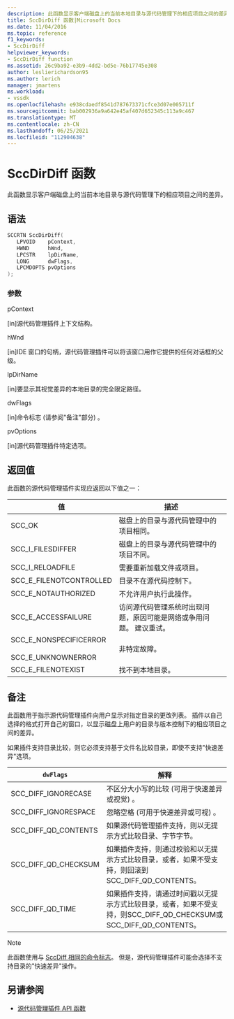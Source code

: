 ```yaml
---
description: 此函数显示客户端磁盘上的当前本地目录与源代码管理下的相应项目之间的差异。
title: SccDirDiff 函数|Microsoft Docs
ms.date: 11/04/2016
ms.topic: reference
f1_keywords:
- SccDirDiff
helpviewer_keywords:
- SccDirDiff function
ms.assetid: 26c9ba92-e3b9-4dd2-bd5e-76b17745e308
author: leslierichardson95
ms.author: lerich
manager: jmartens
ms.workload:
- vssdk
ms.openlocfilehash: e938cdaedf8541d787673371cfce3d07e005711f
ms.sourcegitcommit: bab002936a9a642e45af407d652345c113a9c467
ms.translationtype: MT
ms.contentlocale: zh-CN
ms.lasthandoff: 06/25/2021
ms.locfileid: "112904638"
---
```

# <a name="sccdirdiff-function"></a>SccDirDiff 函数
此函数显示客户端磁盘上的当前本地目录与源代码管理下的相应项目之间的差异。

## <a name="syntax"></a>语法

```cpp
SCCRTN SccDirDiff(
   LPVOID    pContext,
   HWND      hWnd,
   LPCSTR    lpDirName,
   LONG      dwFlags,
   LPCMDOPTS pvOptions
);
```

### <a name="parameters"></a>参数
 pContext

[in]源代码管理插件上下文结构。

 hWnd

[in]IDE 窗口的句柄，源代码管理插件可以将该窗口用作它提供的任何对话框的父级。

 lpDirName

[in]要显示其视觉差异的本地目录的完全限定路径。

 dwFlags 

[in]命令标志 (请参阅"备注"部分) 。

 pvOptions

[in]源代码管理插件特定选项。

## <a name="return-value"></a>返回值
 此函数的源代码管理插件实现应返回以下值之一：

|值|描述|
|-----------|-----------------|
|SCC_OK|磁盘上的目录与源代码管理中的项目相同。|
|SCC_I_FILESDIFFER|磁盘上的目录与源代码管理中的项目不同。|
|SCC_I_RELOADFILE|需要重新加载文件或项目。|
|SCC_E_FILENOTCONTROLLED|目录不在源代码控制下。|
|SCC_E_NOTAUTHORIZED|不允许用户执行此操作。|
|SCC_E_ACCESSFAILURE|访问源代码管理系统时出现问题，原因可能是网络或争用问题。 建议重试。|
|SCC_E_NONSPECIFICERROR<br /><br /> SCC_E_UNKNOWNERROR|非特定故障。|
|SCC_E_FILENOTEXIST|找不到本地目录。|

## <a name="remarks"></a>备注
 此函数用于指示源代码管理插件向用户显示对指定目录的更改列表。 插件以自己选择的格式打开自己的窗口，以显示磁盘上用户的目录与版本控制下的相应项目之间的差异。

 如果插件支持目录比较，则它必须支持基于文件名比较目录，即使不支持"快速差异"选项。

|`dwFlags`|解释|
|---------------|--------------------|
|SCC_DIFF_IGNORECASE|不区分大小写的比较 (可用于快速差异或视觉) 。|
|SCC_DIFF_IGNORESPACE|忽略空格 (可用于快速差异或可视) 。|
|SCC_DIFF_QD_CONTENTS|如果源代码管理插件支持，则以无提示方式比较目录、字节字节。|
|SCC_DIFF_QD_CHECKSUM|如果插件支持，则通过校验和以无提示方式比较目录，或者，如果不受支持，则回滚到SCC_DIFF_QD_CONTENTS。|
|SCC_DIFF_QD_TIME|如果插件支持，请通过时间戳以无提示方式比较目录，或者，如果不受支持，则SCC_DIFF_QD_CHECKSUM或SCC_DIFF_QD_CONTENTS。|

> [!NOTE]
> 此函数使用与 [SccDiff 相同的命令标志](../extensibility/sccdiff-function.md)。 但是，源代码管理插件可能会选择不支持目录的"快速差异"操作。

## <a name="see-also"></a>另请参阅
- [源代码管理插件 API 函数](../extensibility/source-control-plug-in-api-functions.md)
